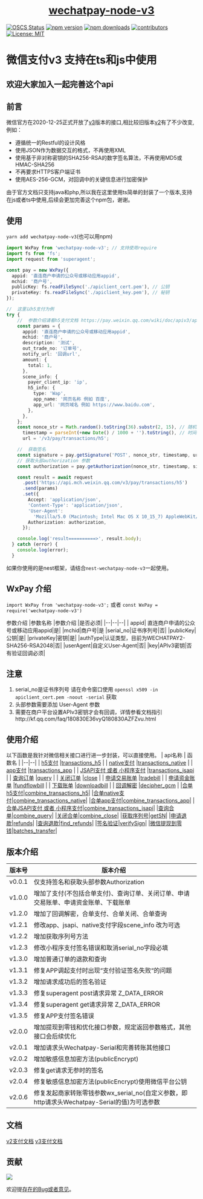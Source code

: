 

<p style="text-align: center;">
  <h1 align="center"><a href="javascript:void(0);">wechatpay-node-v3</a></h1>
</p>

[![OSCS Status](https://www.oscs1024.com/platform/badge/klover2/wechatpay-node-v3-ts.svg?size=small)](https://www.oscs1024.com/project/klover2/wechatpay-node-v3-ts?ref=badge_small)
[![npm version](https://badgen.net/npm/v/wechatpay-node-v3)](https://www.npmjs.com/package/wechatpay-node-v3)
[![npm downloads](https://badgen.net/npm/dm/wechatpay-node-v3)](https://www.npmjs.com/package/wechatpay-node-v3)
[![contributors](https://img.shields.io/github/contributors/klover2/wechatpay-node-v3-ts)](https://github.com/klover2/wechatpay-node-v3-ts/graphs/contributors)
[![License: MIT](https://img.shields.io/badge/License-MIT-yellow.svg)](https://opensource.org/licenses/MIT)

# 微信支付v3 支持在ts和js中使用

## 欢迎大家加入一起完善这个api
## 前言
微信官方在2020-12-25正式开放了[v3](https://pay.weixin.qq.com/wiki/doc/apiv3/index.shtml)版本的接口,相比较旧版本[v2](https://pay.weixin.qq.com/wiki/doc/api/index.html)有了不少改变,例如：
* 遵循统一的Restful的设计风格
* 使用JSON作为数据交互的格式，不再使用XML
* 使用基于非对称密钥的SHA256-RSA的数字签名算法，不再使用MD5或HMAC-SHA256
* 不再要求HTTPS客户端证书
* 使用AES-256-GCM，对回调中的关键信息进行加密保护

由于官方文档只支持java和php,所以我在这里使用ts简单的封装了一个版本,支持在js或者ts中使用,后续会更加完善这个npm包，谢谢。

## 使用
`yarn add wechatpay-node-v3`(也可以用npm)

```ts
import WxPay from 'wechatpay-node-v3'; // 支持使用require
import fs from 'fs';
import request from 'superagent';

const pay = new WxPay({
  appid: '直连商户申请的公众号或移动应用appid',
  mchid: '商户号',
  publicKey: fs.readFileSync('./apiclient_cert.pem'), // 公钥
  privateKey: fs.readFileSync('./apiclient_key.pem'), // 秘钥
});

//  这里以h5支付为例
try {
    //  参数介绍请看h5支付文档 https://pay.weixin.qq.com/wiki/doc/apiv3/apis/chapter3_3_1.shtml
    const params = {
      appid: '直连商户申请的公众号或移动应用appid',
      mchid: '商户号',
      description: '测试',
      out_trade_no: '订单号',
      notify_url: '回调url',
      amount: {
        total: 1,
      },
      scene_info: {
        payer_client_ip: 'ip',
        h5_info: {
          type: 'Wap',
          app_name: '网页名称 例如 百度',
          app_url: '网页域名 例如 https://www.baidu.com',
        },
      },
    };
    const nonce_str = Math.random().toString(36).substr(2, 15), // 随机字符串
      timestamp = parseInt(+new Date() / 1000 + '').toString(), // 时间戳 秒
      url = '/v3/pay/transactions/h5';

    //  获取签名
    const signature = pay.getSignature('POST', nonce_str, timestamp, url, params); // 如果是get 请求 则不需要params 参数拼接在url上 例如 /v3/pay/transactions/id/12177525012014?mchid=1230000109
    // 获取头部authorization 参数
    const authorization = pay.getAuthorization(nonce_str, timestamp, signature);

    const result = await request
      .post('https://api.mch.weixin.qq.com/v3/pay/transactions/h5')
      .send(params)
      .set({
        Accept: 'application/json',
        'Content-Type': 'application/json',
        'User-Agent':
          'Mozilla/5.0 (Macintosh; Intel Mac OS X 10_15_7) AppleWebKit/537.36 (KHTML, like Gecko) Chrome/87.0.4280.88 Safari/537.36',
        Authorization: authorization,
      });

    console.log('result==========>', result.body);
  } catch (error) {
    console.log(error);
  }
```
如果你使用的是nest框架，请结合`nest-wechatpay-node-v3`一起使用。

## WxPay 介绍
`import WxPay from 'wechatpay-node-v3';` 或者 `const WxPay = require('wechatpay-node-v3')`

参数介绍
|参数名称  |参数介绍  |是否必须|
|--|--|--|
|  appid|   直连商户申请的公众号或移动应用appid|是|
|mchid|商户号|是
|serial_no|证书序列号|否|
|publicKey|公钥|是|
|privateKey|密钥|是|
|authType|认证类型，目前为WECHATPAY2-SHA256-RSA2048|否|
|userAgent|自定义User-Agent|否|
|key|APIv3密钥|否 有验证回调必须|

## 注意
1. serial_no是证书序列号 请在命令窗口使用 `openssl x509 -in apiclient_cert.pem -noout -serial` 获取
2. 头部参数需要添加 User-Agent 参数
3. 需要在商户平台设置APIv3密钥才会有回调，详情参看文档指引http://kf.qq.com/faq/180830E36vyQ180830AZFZvu.html

## 使用介绍
以下函数是我针对微信相关接口进行进一步封装，可以直接使用。
| api名称 | 函数名 |
|--|--|
| [h5支付](https://pay.weixin.qq.com/wiki/doc/apiv3/apis/chapter3_3_1.shtml) |[transactions_h5](https://github.com/klover2/wechatpay-node-v3-ts/blob/master/docs/transactions_h5.md)  |
| [native支付](https://pay.weixin.qq.com/wiki/doc/apiv3/apis/chapter3_4_1.shtml) |[transactions_native](https://github.com/klover2/wechatpay-node-v3-ts/blob/master/docs/transactions_native.md)  |
| [app支付](https://pay.weixin.qq.com/wiki/doc/apiv3/apis/chapter3_2_1.shtml) |[transactions_app](https://github.com/klover2/wechatpay-node-v3-ts/blob/master/docs/transactions_app.md)  |
| [JSAPI支付 或者 小程序支付](https://pay.weixin.qq.com/wiki/doc/apiv3/apis/chapter3_1_1.shtml) |[transactions_jsapi](https://github.com/klover2/wechatpay-node-v3-ts/blob/master/docs/transactions_jsapi.md)  |
| [查询订单](https://pay.weixin.qq.com/wiki/doc/apiv3/apis/chapter3_1_1.shtml) |[query](https://github.com/klover2/wechatpay-node-v3-ts/blob/master/docs/query.md)  |
| [关闭订单](https://pay.weixin.qq.com/wiki/doc/apiv3/apis/chapter3_1_1.shtml) |[close](https://github.com/klover2/wechatpay-node-v3-ts/blob/master/docs/close.md)  |
| [申请交易账单](https://pay.weixin.qq.com/wiki/doc/apiv3/apis/chapter3_1_6.shtml) |[tradebill](https://github.com/klover2/wechatpay-node-v3-ts/blob/master/docs/tradebill.md)  |
| [申请资金账单](https://pay.weixin.qq.com/wiki/doc/apiv3/apis/chapter3_1_7.shtml) |[fundflowbill](https://github.com/klover2/wechatpay-node-v3-ts/blob/master/docs/fundflowbill.md)  |
| [下载账单](https://pay.weixin.qq.com/wiki/doc/apiv3/apis/chapter3_1_8.shtml) |[downloadbill](https://github.com/klover2/wechatpay-node-v3-ts/blob/master/docs/downloadbill.md)  |
| [回调解密](https://pay.weixin.qq.com/wiki/doc/apiv3/apis/chapter3_1_5.shtml) |[decipher_gcm](https://github.com/klover2/wechatpay-node-v3-ts/blob/master/docs/transactions_h5.md)  |
|[合单h5支付](https://pay.weixin.qq.com/wiki/doc/apiv3/apis/chapter5_1_2.shtml)|[combine_transactions_h5](https://github.com/klover2/wechatpay-node-v3-ts/blob/master/docs/combine.md)|
|[合单native支付](https://pay.weixin.qq.com/wiki/doc/apiv3/apis/chapter5_1_5.shtml)|[combine_transactions_native](https://github.com/klover2/wechatpay-node-v3-ts/blob/master/docs/combine.md)|
|[合单app支付](https://pay.weixin.qq.com/wiki/doc/apiv3/apis/chapter5_1_1.shtml)|[combine_transactions_app](https://github.com/klover2/wechatpay-node-v3-ts/blob/master/docs/combine.md)|
|[合单JSAPI支付 或者 小程序支付](https://pay.weixin.qq.com/wiki/doc/apiv3/apis/chapter5_1_3.shtml)|[combine_transactions_jsapi](https://github.com/klover2/wechatpay-node-v3-ts/blob/master/docs/combine.md)|
|[查询合单](https://pay.weixin.qq.com/wiki/doc/apiv3/apis/chapter5_1_11.shtml)|[combine_query](https://github.com/klover2/wechatpay-node-v3-ts/blob/master/docs/combine.md)|
|[关闭合单](https://pay.weixin.qq.com/wiki/doc/apiv3/apis/chapter5_1_12.shtml)|[combine_close](https://github.com/klover2/wechatpay-node-v3-ts/blob/master/docs/combine.md)|
|[获取序列号]()|[getSN](https://github.com/klover2/wechatpay-node-v3-ts/blob/master/docs/transactions_h5.md)|
|[申请退款](https://pay.weixin.qq.com/wiki/doc/apiv3/apis/chapter3_2_9.shtml)|[refunds](https://github.com/klover2/wechatpay-node-v3-ts/blob/master/docs/transactions_h5.md)|
|[查询退款](https://pay.weixin.qq.com/wiki/doc/apiv3/apis/chapter3_2_10.shtml)|[find_refunds](https://github.com/klover2/wechatpay-node-v3-ts/blob/master/docs/transactions_h5.md)|
|[签名验证](https://pay.weixin.qq.com/wiki/doc/apiv3/wechatpay/wechatpay4_1.shtml)|[verifySign](https://github.com/klover2/wechatpay-node-v3-ts/blob/master/docs/verifySign.md)|
|[微信提现到零钱](https://pay.weixin.qq.com/wiki/doc/apiv3/apis/chapter4_3_1.shtml)|[batches_transfer](https://github.com/klover2/wechatpay-node-v3-ts/blob/master/docs/batches_transfer.md)|



## 版本介绍
| 版本号 | 版本介绍 |
|--|--|
| v0.0.1 | 仅支持签名和获取头部参数Authorization |
|v1.0.0|增加了支付(不包括合单支付)、查询订单、关闭订单、申请交易账单、申请资金账单、下载账单|
|v1.2.0|增加了回调解密，合单支付、合单关闭、合单查询|
|v1.2.1|修改app、jsapi、native支付字段scene_info 改为可选|
|v1.2.2|增加获取序列号方法|
|v1.2.3|修改小程序支付签名错误和取消serial_no字段必填|
|v1.3.0|增加普通订单的退款和查询|
|v1.3.1|修复APP调起支付时出现“支付验证签名失败“的问题|
|v1.3.2|增加请求成功后的签名验证|
|v1.3.3|修复superagent post请求异常 Z_DATA_ERROR|
|v1.3.4|修复superagent get请求异常 Z_DATA_ERROR|
|v1.3.5|修复APP支付签名错误|
|v2.0.0|增加提现到零钱和优化接口参数，规定返回参数格式，其他接口会后续优化|
|v2.0.1|增加请求头Wechatpay-Serial和完善转账其他接口|
|v2.0.2|增加敏感信息加密方法(publicEncrypt)|
|v2.0.3|修复get请求无参时的签名|
|v2.0.4|修复敏感信息加密方法(publicEncrypt)使用微信平台公钥|
|v2.0.6|修复发起商家转账零钱参数wx_serial_no(自定义参数，即http请求头Wechatpay-Serial的值)为可选参数|

## 文档
[v2支付文档](https://pay.weixin.qq.com/wiki/doc/api/index.html)
[v3支付文档](https://pay.weixin.qq.com/wiki/doc/apiv3/index.shtml)


## 贡献
<a href="https://github.com/klover2/wechatpay-node-v3-ts/graphs/contributors">
  <img src="https://contrib.rocks/image?repo=klover2/wechatpay-node-v3-ts" />
</a>

欢迎提[存在的Bug或者意见](https://github.com/klover2/wechatpay-node-v3-ts/issues)。



